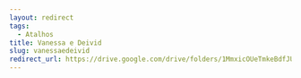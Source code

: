 ```yaml
---
layout: redirect
tags:
  - Atalhos
title: Vanessa e Deivid
slug: vanessaedeivid
redirect_url: https://drive.google.com/drive/folders/1MmxicOUeTmkeBdfJUmh3WYCj0ZOMMgwS?usp=drive_link
---
```

